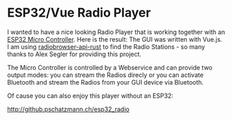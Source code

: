 # ESP32/Vue Radio Player

I wanted to have a nice looking Radio Player that is working together with an [ESP32 Micro Controller](https://en.wikipedia.org/wiki/ESP32).
Here is the result: The GUI was written with Vue.js. I am using [radiobrowser-api-rust](https://github.com/segler-alex/radiobrowser-api-rust) to find the Radio Stations - so many thanks to Alex Segler for providing this project.

The Micro Controller is controlled by a Webservice and can provide two output modes: you can stream the Radios direcly or you can activate Bluetooth and stream the Radios from your GUI device via Bluetooth.

Of cause you can also enjoy this player without an ESP32:

http://github.pschatzmann.ch/esp32_radio

